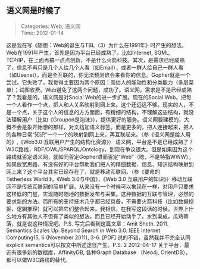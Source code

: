 语义网是时候了
---
    
> Categories: Web, 语义网  
> Time: 2012-01-14
    
这是我在写《随想：Web的诞生与TBL（3）为什么在1991年》时产生的想法。Web在1991年产生，首先是因为平台已经成熟了，比如Internet, SGML, TCP/IP，在上面再搞一点点创新，不是什么火箭科技。其次，是需求已经成熟了，信息不再只是几个人给几个人看（如Email），或者一群人给自己一群人看（如Usenet），而是全互联的，你无法预测谁会来看你的信息。Gopher就是一个尝试，它失败了，我觉得主要因为两个原因：高估人的能动性和分类能力（多层菜单）；试图收费。Web避免了这两个问题，成功了。语义网，需求是不是已经成熟了？我看是的。语义网是对Social Web的进一步扩展。现在的Social Web，把每一个人看作一个点，把人和人关系映射到网上来。这个还远远不够。现实的人，不是一个点，关于这个人的信息的方方面面，有精细的结构。不理解这些结构，就没法理解用户（比如《Groupon是泡沫》），提供更好的服务。语义网要建模的，大概不会是象开始想的那样，对文档加语义标签。而是更多的，把人连接起来，把人的各种日常“知识”一个一个的映射到网上来，再互联起来。（参《语义网是给人用的》,《Web3.0:互联用户产生的结构化资源》）     语义网，平台是不是已经成熟了？W3C路线，RDF/OWL/SPARQL/Ontology，到现在争议很大。但是如果因为这个路线就否定语义网，就如同否定Gopher进而否定“Web”（嗯，不是特指WWW）。如果放宽思路，有没有好的平台帮助我们把人的精细数据、信息、知识结构映射到网上来？这个平台其实已经存在了，就是移动互联网。（参《要命的Tetherless World 》，《Web 3.0与中国》，《Web 3.0 互联用户的知识》）移动互联网不是传统互联网的简单扩展。从来没有一个时候可以象现在一样，对用户只要求这样低的门槛，实现随时随地的数据发布与采集。这种数据的互联与管理，必然的要求新的方法。而所有的支持技术几乎都已经具备，不需要火箭科技（比如数据挖掘、逻辑推理）就可以把它们整合起来。我相信，在我写这段话的时候，世界上什么地方有其他人不但有了类似的想法，而且已经开始动手了。水到渠成，瓜熟蒂落，就是说这种情况吧。P.S. 写完后看到这篇文章：Amit Sheth. 2011. Semantics Scales Up: Beyond Search in Web 3.0. IEEE Internet Computing15, 6 (November 2011), 3-6. [PDF] 说的不错，虽然我并不完全认同explicit semantics可以按文中所述途径产生。P.S. 2 2012-04-17 关于平台，最近有很多新的数据库，AffinityDB, 各种Graph Database （Neo4j, OrientDB），都可以做W3C路线的替代。     
    